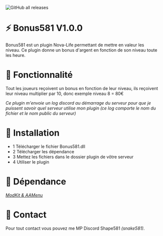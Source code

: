 ![GitHub all releases](https://img.shields.io/github/downloads/Shape581/Bonus-x10/total)

# :zap: Bonus581 V1.0.0

Bonus581 est un plugin Nova-Life permettant de mettre en valeur les niveau. Ce plugin donne un bonus d'argent en fonction de son niveau toute les heure.

# :wrench: Fonctionnalité

Tout les joueurs reçoivent un bonus en fonction de leur niveau, ils reçoivent leur niveau multiplier par 10, donc exemple niveau 8 = 80€

*Ce plugin m'envoie un log discord au démarrage du serveur pour que je puissent savoir quel serveur utilise mon plugin (ce log comporte le nom du fichier et le nom public du serveur)*

# :electric_plug:  Installation

- 1 Télécharger le fichier Bonus581.dll
- 2 Télécharger les dépendance
- 3 Mettez les fichiers dans le dossier plugin de vôtre serveur
- 4 Utiliser le plugin

# :green_book:  Dépendance

*[ModKit & AAMenu](https://github.com/Aarnow/NovaLife_ModKit-Releases/releases/tag/v2.0.0)*

# :postbox:  Contact

Pour tout contact vous pouvez me MP Discord Shape581 *(snake581)*.
